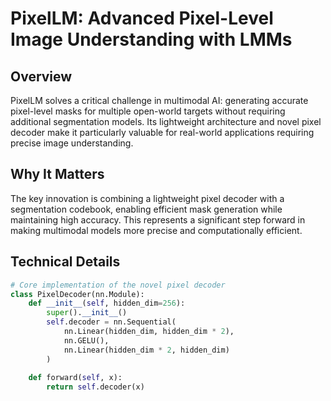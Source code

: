# PixelLM: Advanced Pixel-Level Image Understanding with LMMs

## Overview
PixelLM solves a critical challenge in multimodal AI: generating accurate pixel-level masks for multiple open-world targets without requiring additional segmentation models. Its lightweight architecture and novel pixel decoder make it particularly valuable for real-world applications requiring precise image understanding.

## Why It Matters
The key innovation is combining a lightweight pixel decoder with a segmentation codebook, enabling efficient mask generation while maintaining high accuracy. This represents a significant step forward in making multimodal models more precise and computationally efficient.

## Technical Details
```python
# Core implementation of the novel pixel decoder
class PixelDecoder(nn.Module):
    def __init__(self, hidden_dim=256):
        super().__init__()
        self.decoder = nn.Sequential(
            nn.Linear(hidden_dim, hidden_dim * 2),
            nn.GELU(),
            nn.Linear(hidden_dim * 2, hidden_dim)
        )
        
    def forward(self, x):
        return self.decoder(x)
